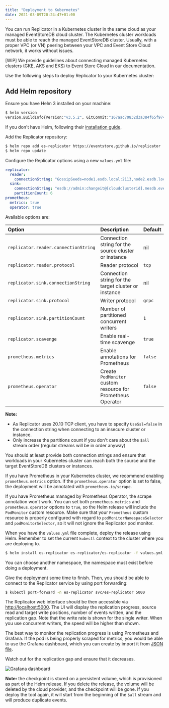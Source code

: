 ```yaml
---
title: "Deployment to Kubernetes"
date: 2021-03-09T20:24:47+01:00
---
```


You can run Replicator in a Kubernetes cluster in the same cloud as your managed EventStoreDB cloud cluster. The Kubernetes cluster workloads must be able to reach the managed EventStoreDB cluster. Usually, with a proper VPC (or VN) peering between your VPC and Event Store Cloud network, it works without issues.

[WIP] We provide guidelines about connecting managed Kubernetes clusters (GKE, AKS and EKS) to Event Store Cloud in our documentation.

Use the following steps to deploy Replicator to your Kubernetes cluster:

## Add Helm repository

Ensure you have Helm 3 installed on your machine:

```bash
$ helm version
version.BuildInfo{Version:"v3.5.2", GitCommit:"167aac70832d3a384f65f9745335e9fb40169dc2", GitTreeState:"dirty", GoVersion:"go1.15.7"}
```

If you don't have Helm, following their [installation guide](https://helm.sh/docs/intro/install/).

Add the Replicator repository:

```bash
$ helm repo add es-replicator https://eventstore.github.io/replicator
$ helm repo update
```

Configure the Replicator options using a new `values.yml` file:

```yaml
replicator:
  reader:
    connectionString: "GossipSeeds=node1.esdb.local:2113,node2.esdb.local:2113,node3.esdb.local:2113; HeartBeatTimeout=500; UseSsl=False;  DefaultUserCredentials=admin:changeit;"
  sink:
    connectionString: "esdb://admin:changeit@[cloudclusterid].mesdb.eventstore.cloud:2113"
    partitionCount: 6
prometheus:
  metrics: true
  operator: true
```

Available options are:

| Option | Description | Default |
| :----- | :---------- | :------ |
| `replicator.reader.connectionString` | Connection string for the source cluster or instance | nil |
| `replicator.reader.protocol` | Reader protocol | `tcp` |
| `replicator.sink.connectionString` | Connection string for the target cluster or instance | nil |
| `replicator.sink.protocol` | Writer protocol | `grpc` |
| `replicator.sink.partitionCount` | Number of partitioned concurrent writers | `1` |
| `replicator.scavenge` | Enable real-time scavenge | `true` |
| `prometheus.metrics` | Enable annotations for Prometheus | `false` |
| `prometheus.operator` | Create `PodMonitor` custom resource for Prometheus Operator | `false` |

**Note:**
- As Replicator uses 20.10 TCP client, you have to specify `UseSsl=false` in the connection string when connecting to an insecure cluster or instance.
- Only increase the partitions count if you don't care about the `$all` stream order (regular streams will be in order anyway)

You should at least provide both connection strings and ensure that workloads in your Kubernetes cluster can reach both the source and the target EventStoreDB clusters or instances.

If you have Prometheus in your Kubernetes cluster, we recommend enabling `prometheus.metrics` option. If the `prometheus.operator` option is set to false, the deployment will be annotated with `prometheus.io/scrape`.

If you have Prometheus managed by Prometheus Operator, the scrape annotation won't work. You can set both `prometheus.metrics` and `prometheus.operator` options to `true`, so the Helm release will include the `PodMonitor` custom resource. Make sure that your `Prometheus` custom resource is properly configured with regard to `podMonitorNamespaceSelector` and `podMonitorSelector`, so it will not ignore the Replicator pod monitor.

When you have the `values.yml` file complete, deploy the release using Helm. Remember to set the current `kubectl` context to the cluster where you are deploying to.

```bash
$ helm install es-replicator es-replicator/es-replicator -f values.yml -n es-replicator
```

You can choose another namespace, the namespace must exist before doing a deployment.

Give the deployment some time to finish. Then, you should be able to connect to the Replicator service by using port forwarding:

```bash
$ kubectl port-forward -n es-replicator svc/es-replicator 5000
```

The Replicator web interface should be then accessible via [http://localhost:5000](http://localhost:5000). The UI will display the replication progress, source read and target write positions, number of events written, and the replication gap. Note that the write rate is shown for the single writer. When you use concurrent writers, the speed will be higher than shown.

The best way to monitor the replication progress is using Prometheus and Grafana. If the pod is being properly scraped for metrics, you would be able to use the Grafana dashboard, which you can create by import it from [JSON file](/grafana-dashboard.json).

Watch out for the replication gap and ensure that it decreases.

![Grafana dashboard](/grafana.png)

**Note:** the checkpoint is stored on a persistent volume, which is provisioned as part of the Helm release. If you delete the release, the volume will be deleted by the cloud provider, and the checkpoint will be gone. If you deploy the tool again, it will start from the beginning of the `$all` stream and will produce duplicate events.